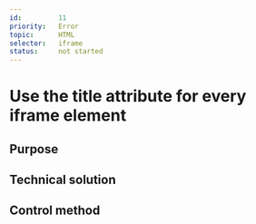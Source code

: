 ```yaml
---
id:         11
priority:   Error
topic:      HTML
selector:   iframe
status:     not started
---
```


# Use the title attribute for every iframe element

## Purpose

## Technical solution

## Control method

